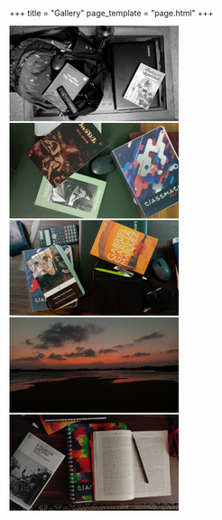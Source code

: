 +++
title = "Gallery"
page_template = "page.html"
+++
<p text-align=center>
<img src="/images/gallery/1.jpg" attr="image" width=300px>
<img src="/images/gallery/2.jpg" attr="image" width=300px>
<img src="/images/gallery/3.jpg" attr="image" width=300px>
<img src="/images/gallery/4.jpg" attr="image" width=300px>
<img src="/images/gallery/5.jpg" attr="image" width=300px>
</p>
